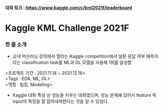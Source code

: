 #### 대회 링크 : https://www.kaggle.com/c/kml2021f/leaderboard
# Kaggle KML Challenge 2021F
### 한 줄 소개
- 교내 머신러닝 강의에서 열리는 Kaggle competition에서 설문 응답 여부 예측이라는 classification task를 ML과 DL 모델을 사용해 1위를 달성함  

<프로젝트 기간 : 2021.11.18 ~ 2021.12.16>  
<Tags : EDA, ML, DL>  
<역할 : 팀장, Modeling>  

- Kaggle 대회 특성 상 성능을 키우는 대회였으며, 성능 문제에 있어서 feature 즉 input의 특징을 잘 잡아내야한다는 것을 알 수 있었다.
